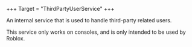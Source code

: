 +++
Target = "ThirdPartyUserService"
+++

An internal service that is used to handle third-party related users.This service only works on consoles, and is only intended to be used by Roblox.
